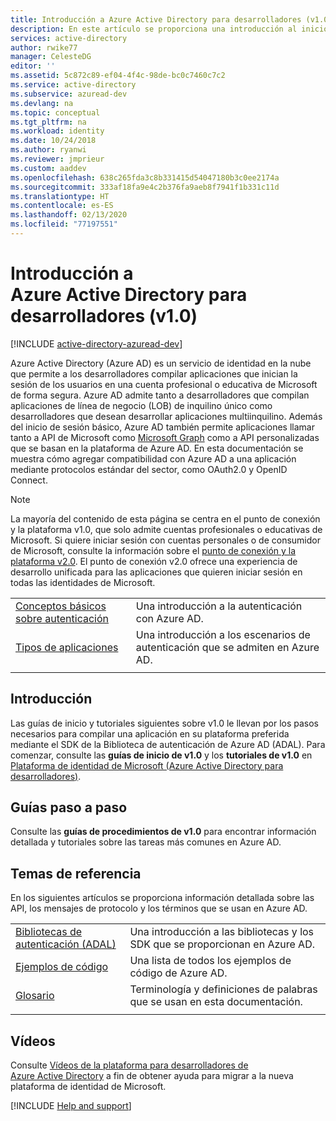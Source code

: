 ```yaml
---
title: Introducción a Azure Active Directory para desarrolladores (v1.0)
description: En este artículo se proporciona una introducción al inicio de sesión en las cuentas profesionales y educativas de Microsoft con el punto de conexión y la plataforma de Azure Active Directory v1.0.
services: active-directory
author: rwike77
manager: CelesteDG
editor: ''
ms.assetid: 5c872c89-ef04-4f4c-98de-bc0c7460c7c2
ms.service: active-directory
ms.subservice: azuread-dev
ms.devlang: na
ms.topic: conceptual
ms.tgt_pltfrm: na
ms.workload: identity
ms.date: 10/24/2018
ms.author: ryanwi
ms.reviewer: jmprieur
ms.custom: aaddev
ms.openlocfilehash: 638c265fda3c8b331415d54047180b3c0ee2174a
ms.sourcegitcommit: 333af18fa9e4c2b376fa9aeb8f7941f1b331c11d
ms.translationtype: HT
ms.contentlocale: es-ES
ms.lasthandoff: 02/13/2020
ms.locfileid: "77197551"
---
```

# <a name="azure-active-directory-for-developers-v10-overview"></a>Introducción a Azure Active Directory para desarrolladores (v1.0)

[!INCLUDE [active-directory-azuread-dev](../../../includes/active-directory-azuread-dev.md)]

Azure Active Directory (Azure AD) es un servicio de identidad en la nube que permite a los desarrolladores compilar aplicaciones que inician la sesión de los usuarios en una cuenta profesional o educativa de Microsoft de forma segura. Azure AD admite tanto a desarrolladores que compilan aplicaciones de línea de negocio (LOB) de inquilino único como desarrolladores que desean desarrollar aplicaciones multiinquilino. Además del inicio de sesión básico, Azure AD también permite aplicaciones llamar tanto a API de Microsoft como [Microsoft Graph](https://docs.microsoft.com/graph/overview) como a API personalizadas que se basan en la plataforma de Azure AD. En esta documentación se muestra cómo agregar compatibilidad con Azure AD a una aplicación mediante protocolos estándar del sector, como OAuth2.0 y OpenID Connect.

> [!NOTE]
> La mayoría del contenido de esta página se centra en el punto de conexión y la plataforma v1.0, que solo admite cuentas profesionales o educativas de Microsoft. Si quiere iniciar sesión con cuentas personales o de consumidor de Microsoft, consulte la información sobre el [punto de conexión y la plataforma v2.0](../develop/v2-overview.md). El punto de conexión v2.0 ofrece una experiencia de desarrollo unificada para las aplicaciones que quieren iniciar sesión en todas las identidades de Microsoft.

| | |
| --- | --- |
|[Conceptos básicos sobre autenticación](v1-authentication-scenarios.md) | Una introducción a la autenticación con Azure AD. |
|[Tipos de aplicaciones](app-types.md) | Una introducción a los escenarios de autenticación que se admiten en Azure AD. |
| | |

## <a name="get-started"></a>Introducción

Las guías de inicio y tutoriales siguientes sobre v1.0 le llevan por los pasos necesarios para compilar una aplicación en su plataforma preferida mediante el SDK de la Biblioteca de autenticación de Azure AD (ADAL). Para comenzar, consulte las **guías de inicio de v1.0** y los **tutoriales de v1.0** en [Plataforma de identidad de Microsoft (Azure Active Directory para desarrolladores)](index.yml).

## <a name="how-to-guides"></a>Guías paso a paso

Consulte las **guías de procedimientos de v1.0** para encontrar información detallada y tutoriales sobre las tareas más comunes en Azure AD.

## <a name="reference-topics"></a>Temas de referencia

En los siguientes artículos se proporciona información detallada sobre las API, los mensajes de protocolo y los términos que se usan en Azure AD.

|                                                                                   | |
| ----------------------------------------------------------------------------------| --- |
| [Bibliotecas de autenticación (ADAL)](active-directory-authentication-libraries.md)   | Una introducción a las bibliotecas y los SDK que se proporcionan en Azure AD. |
| [Ejemplos de código](sample-v1-code.md)                                  | Una lista de todos los ejemplos de código de Azure AD. |
| [Glosario](../develop/developer-glossary.md?toc=/azure/active-directory/azuread-dev/toc.json&bc=/azure/active-directory/azuread-dev/breadcrumb/toc.json)                                      | Terminología y definiciones de palabras que se usan en esta documentación. |
|  |  |

## <a name="videos"></a>Vídeos

Consulte [Vídeos de la plataforma para desarrolladores de Azure Active Directory](videos.md) a fin de obtener ayuda para migrar a la nueva plataforma de identidad de Microsoft.

[!INCLUDE [Help and support](../../../includes/active-directory-develop-help-support-include.md)]
